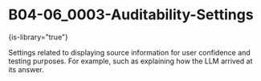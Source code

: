 # B04-06_0003-Auditability-Settings

{is-library="true"}

<snippet id="B04-06_0003-Auditability-Settings_snippet">

 Settings related to displaying source information for user confidence and testing purposes. For example, such as explaining how the LLM arrived at its answer.

</snippet>